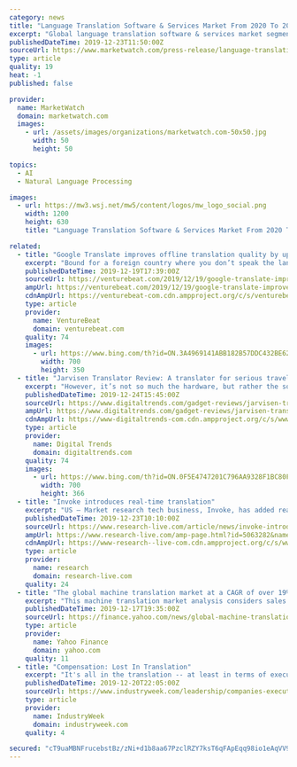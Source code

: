 ```yaml
---
category: news
title: "Language Translation Software & Services Market From 2020 To 2029: Manufacturers Growth Analysis, Regions, Types, End Users and Applications"
excerpt: "Global language translation software & services market segmentation by component: Solution, Rule-Based Machine Translation, Statistical-Based Machine Translation, Hybrid Machine Translation, Services, Translation, Localization, Interpretation, Transcription, Others. Global language translation software & services market segmentation by ..."
publishedDateTime: 2019-12-23T11:50:00Z
sourceUrl: https://www.marketwatch.com/press-release/language-translation-software-services-market-from-2020-to-2029-manufacturers-growth-analysis-regions-types-end-users-and-applications-2019-12-23
type: article
quality: 19
heat: -1
published: false

provider:
  name: MarketWatch
  domain: marketwatch.com
  images:
    - url: /assets/images/organizations/marketwatch.com-50x50.jpg
      width: 50
      height: 50

topics:
  - AI
  - Natural Language Processing

images:
  - url: https://mw3.wsj.net/mw5/content/logos/mw_logo_social.png
    width: 1200
    height: 630
    title: "Language Translation Software & Services Market From 2020 To 2029: Manufacturers Growth Analysis, Regions, Types, End Users and Applications"

related:
  - title: "Google Translate improves offline translation quality by up to 20%"
    excerpt: "Bound for a foreign country where you don’t speak the language? Good news: Google has you covered. This afternoon, the Mountain View tech giant announced that Translate, its free multilingual machine translation service, is now more robust. Offline, translation accuracy has improved by an order of magnitud in some cases. Across the 59 ..."
    publishedDateTime: 2019-12-19T17:39:00Z
    sourceUrl: https://venturebeat.com/2019/12/19/google-translate-improves-offline-translation-quality-by-up-to-20/
    ampUrl: https://venturebeat.com/2019/12/19/google-translate-improves-offline-translation-quality-by-up-to-20/amp/
    cdnAmpUrl: https://venturebeat-com.cdn.ampproject.org/c/s/venturebeat.com/2019/12/19/google-translate-improves-offline-translation-quality-by-up-to-20/amp/
    type: article
    provider:
      name: VentureBeat
      domain: venturebeat.com
    quality: 74
    images:
      - url: https://www.bing.com/th?id=ON.3A4969141ABB182B57DDC432BE62F148
        width: 700
        height: 350
  - title: "Jarvisen Translator Review: A translator for serious travel"
    excerpt: "However, it’s not so much the hardware, but rather the software that will really determine how far it goes. Language translation, especially when there’s some element of machine learning involved, needs constant refinement. So far, it looks like Jarvisen is serious about improving on what it has here, and that’s good news. The company ..."
    publishedDateTime: 2019-12-24T15:45:00Z
    sourceUrl: https://www.digitaltrends.com/gadget-reviews/jarvisen-translator-review/
    ampUrl: https://www.digitaltrends.com/gadget-reviews/jarvisen-translator-review/?amp
    cdnAmpUrl: https://www-digitaltrends-com.cdn.ampproject.org/c/s/www.digitaltrends.com/gadget-reviews/jarvisen-translator-review/?amp
    type: article
    provider:
      name: Digital Trends
      domain: digitaltrends.com
    quality: 74
    images:
      - url: https://www.bing.com/th?id=ON.0F5E4747201C796AA9328F1BC80F59BF
        width: 700
        height: 366
  - title: "Invoke introduces real-time translation"
    excerpt: "US – Market research tech business, Invoke, has added real-time translations to its qualitative/quantitative technology platform. Invoke uses natural language processing and machine learning to offer translations in real time, helping brands to run sessions in many countries and monitor the consumer feedback, in their own language."
    publishedDateTime: 2019-12-23T10:10:00Z
    sourceUrl: https://www.research-live.com/article/news/invoke-introduces-realtime-translation/id/5063282
    ampUrl: https://www.research-live.com/amp-page.html?id=5063282&name=invoke-introduces-realtime-translation
    cdnAmpUrl: https://www-research--live-com.cdn.ampproject.org/c/s/www.research-live.com/amp-page.html?id=5063282&name=invoke-introduces-realtime-translation
    type: article
    provider:
      name: research
      domain: research-live.com
    quality: 24
  - title: "The global machine translation market at a CAGR of over 19% during the forecast period"
    excerpt: "This machine translation market analysis considers sales from the defense, IT, automotive, and healthcare. Our study also finds the sales of machine translation in APAC, Europe, MEA, North America, and South America. In 2018, the defense segment had a ..."
    publishedDateTime: 2019-12-17T19:35:00Z
    sourceUrl: https://finance.yahoo.com/news/global-machine-translation-market-cagr-191500691.html
    type: article
    provider:
      name: Yahoo Finance
      domain: yahoo.com
    quality: 11
  - title: "Compensation: Lost In Translation"
    excerpt: "It's all in the translation -- at least in terms of executive compensation and its global spectrum ... In terms of the outlook for U.S. executives, Kingdom advises them to look at the industrial machine that was the U.S. and the industrial machine that is becoming global. \"Take a look at what globalization can mean -- it isn't pretty."
    publishedDateTime: 2019-12-20T22:05:00Z
    sourceUrl: https://www.industryweek.com/leadership/companies-executives/article/21953642/compensation-lost-in-translation
    type: article
    provider:
      name: IndustryWeek
      domain: industryweek.com
    quality: 4

secured: "cT9uaMBNFrucebstBz/zNi+d1b8aa67PzclRZY7ksT6qFApEqq98io1eAqVV91RtgNAG8hqCEoM6YsoKbW76Ymljy19CYshsgZTy+CZRd3rPFqMgPKMP84wQkeG6tQgzmNsX78i2Q+/G/QOfHbOuGK5WAeRsC0YFkYC3FMfYAw2jD4tLJ5EoLXqwxuUNZJ1C7V15LzNAMX8Xr6UdRjF/5xsXu0RQ+VtBWVyRhEitBicPBvL4z22bNkAwy2MLf8Sj0yYdKkugItMagSRJeTU7Gw==;/TdP7xk6rib6SUrf6WyZ8Q=="
---
```



